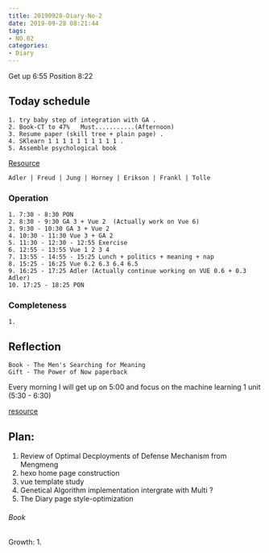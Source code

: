 ```yaml
---
title: 20190928-Diary-No-2
date: 2019-09-28 08:21:44
tags:
- NO.02
categories:
- Diary
---
```



Get up 6:55  Position 8:22 

## Today schedule 
	1. try baby step of integration with GA .
	2. Book-CT to 47% 	Must...........(Afternoon) 
	3. Resume paper (skill tree + plain page) .
	4. SKlearn 1 1 1 1 1 1 1 1 1 1 .
	5. Assemble psychological book 

[Resource](https://courses.lumenlearning.com/wsu-sandbox/chapter/neo-freudians-adler-erikson-jung-and-horney/)

	Adler | Freud | Jung | Horney | Erikson | Frankl | Tolle


### Operation
	1. 7:30 - 8:30 PON
	2. 8:30 - 9:30 GA 3 + Vue 2  (Actually work on Vue 6)
	3. 9:30 - 10:30 GA 3 + Vue 2 
	4. 10:30 - 11:30 Vue 3 + GA 2
	5. 11:30 - 12:30 - 12:55 Exercise 
	6. 12:55 - 13:55 Vue 1 2 3 4
	7. 13:55 - 14:55 - 15:25 Lunch + politics + meaning + nap
	8. 15:25 - 16:25 Vue 6.2 6.3 6.4 6.5
	9. 16:25 - 17:25 Adler (Actually continue working on VUE 0.6 + 0.3 Adler)
	10. 17:25 - 18:25 PON

### Completeness
	1. 




## Reflection
 	Book - The Men's Searching for Meaning
 	Gift - The Power of Now paperback

 Every morning I will get up on 5:00 and focus on the machine learning 1 unit (5:30 - 6:30)

[resource](http://www.ishenping.com/ArtInfo/967893.html)


## Plan: 
1. Review of Optimal Decployments of Defense Mechanism from Mengmeng
2. hexo home page construction 
3. vue template study
4. Genetical Algorithm implementation intergrate with Multi ?
5. The Diary page style-optimization

###### Book

Growth:
1. 








